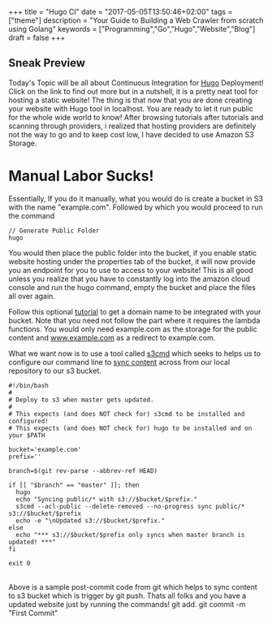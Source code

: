 +++
title = "Hugo CI"
date = "2017-05-05T13:50:46+02:00"
tags = ["theme"]
description = "Your Guide to Building a Web Crawler from scratch using Golang"
keywords = ["Programming","Go","Hugo","Website","Blog"]
draft = false
+++

[1]: https://gohugo.io/
[2]: http://bezdelev.com/post/hugo-aws-lambda-static-website/
[3]: https://github.com/s3tools/s3cmd
[4]: https://kramerc.com/2013/10/23/deploying-to-s3-upon-git-push/

## Sneak Preview
Today's Topic will be all about Continuous Integration for [Hugo][1] Deployment! Click on the link to find out more but in a nutshell, it is a pretty neat tool for hosting a static website! The thing is that now that you are done creating your website with Hugo tool in localhost. You are ready to let it run public for the whole wide world to know! After browsing tutorials after tutorials and scanning through providers, i realized that hosting providers are definitely not the way to go and to keep cost low, I have decided to use Amazon S3 Storage.

# Manual Labor Sucks!
Essentially, If you do it manually, what you would do is create a bucket in S3 with the name "example.com". Followed by which you would proceed to run the command
```
// Generate Public Folder
hugo
```

You would then place the public folder into the bucket, if you enable static website hosting under the properties tab of the bucket, it will now provide you an endpoint for you to use to access to your website! This is all good unless you realize that you have to constantly log into the amazon cloud console and run the hugo command, empty the bucket and place the files all over again.

Follow this optional [tutorial][2] to get a domain name to be integrated with your bucket. Note that you need not follow the part where it requires the lambda functions. You would only need example.com as the storage for the public content and www.example.com as a redirect to example.com.

What we want now is to use a tool called [s3cmd][3] which seeks to helps us to configure our command line to [sync content][4] across from our local repository to our s3 bucket.

```
#!/bin/bash
#
# Deploy to s3 when master gets updated.
#
# This expects (and does NOT check for) s3cmd to be installed and configured!
# This expects (and does NOT check for) hugo to be installed and on your $PATH

bucket='example.com'
prefix=''

branch=$(git rev-parse --abbrev-ref HEAD)

if [[ "$branch" == "master" ]]; then
  hugo
  echo "Syncing public/* with s3://$bucket/$prefix."
  s3cmd --acl-public --delete-removed --no-progress sync public/* s3://$bucket/$prefix
  echo -e "\nUpdated s3://$bucket/$prefix."
else
  echo "*** s3://$bucket/$prefix only syncs when master branch is updated! ***"
fi

exit 0
```
</br>
Above is a sample post-commit code from git which helps to sync content to s3 bucket which is trigger by git push. Thats all folks and you have a updated website just by running the commands!
git add.
git commit -m "First Commit"
